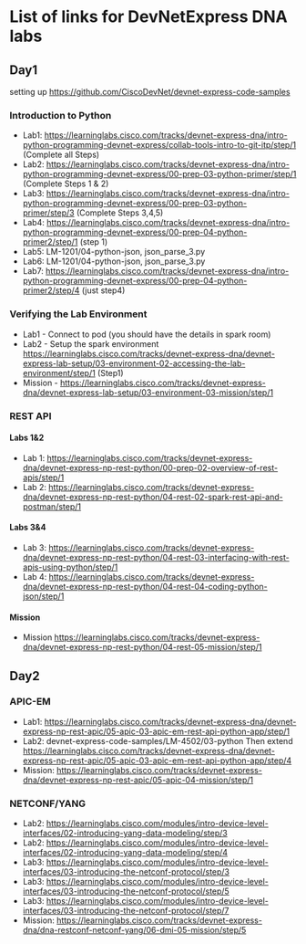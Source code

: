 # List of links for DevNetExpress DNA labs

## Day1

setting up
https://github.com/CiscoDevNet/devnet-express-code-samples

### Introduction to Python
- Lab1: https://learninglabs.cisco.com/tracks/devnet-express-dna/intro-python-programming-devnet-express/collab-tools-intro-to-git-itp/step/1 (Complete all Steps)
- Lab2: https://learninglabs.cisco.com/tracks/devnet-express-dna/intro-python-programming-devnet-express/00-prep-03-python-primer/step/1 (Complete Steps 1 & 2)
- Lab3: https://learninglabs.cisco.com/tracks/devnet-express-dna/intro-python-programming-devnet-express/00-prep-03-python-primer/step/3 (Complete Steps 3,4,5)
- Lab4: https://learninglabs.cisco.com/tracks/devnet-express-dna/intro-python-programming-devnet-express/00-prep-04-python-primer2/step/1 (step 1)
- Lab5: LM-1201/04-python-json, json_parse_3.py
- Lab6: LM-1201/04-python-json, json_parse_3.py
- Lab7: https://learninglabs.cisco.com/tracks/devnet-express-dna/intro-python-programming-devnet-express/00-prep-04-python-primer2/step/4 (just step4)

### Verifying the Lab Environment
- Lab1 - Connect to pod (you should have the details in spark room)
- Lab2 - Setup the spark environment https://learninglabs.cisco.com/tracks/devnet-express-dna/devnet-express-lab-setup/03-environment-02-accessing-the-lab-environment/step/1 (Step1)
- Mission - https://learninglabs.cisco.com/tracks/devnet-express-dna/devnet-express-lab-setup/03-environment-03-mission/step/1

### REST API
#### Labs 1&2
- Lab 1: https://learninglabs.cisco.com/tracks/devnet-express-dna/devnet-express-np-rest-python/00-prep-02-overview-of-rest-apis/step/1
- Lab 2: https://learninglabs.cisco.com/tracks/devnet-express-dna/devnet-express-np-rest-python/04-rest-02-spark-rest-api-and-postman/step/1

#### Labs 3&4
- Lab 3: https://learninglabs.cisco.com/tracks/devnet-express-dna/devnet-express-np-rest-python/04-rest-03-interfacing-with-rest-apis-using-python/step/1
- Lab 4: https://learninglabs.cisco.com/tracks/devnet-express-dna/devnet-express-np-rest-python/04-rest-04-coding-python-json/step/1
#### Mission
- Mission https://learninglabs.cisco.com/tracks/devnet-express-dna/devnet-express-np-rest-python/04-rest-05-mission/step/1

## Day2
### APIC-EM
- Lab1: https://learninglabs.cisco.com/tracks/devnet-express-dna/devnet-express-np-rest-apic/05-apic-03-apic-em-rest-api-python-app/step/1
- Lab2: devnet-express-code-samples/LM-4502/03-python  Then extend https://learninglabs.cisco.com/tracks/devnet-express-dna/devnet-express-np-rest-apic/05-apic-03-apic-em-rest-api-python-app/step/4
- Mission: https://learninglabs.cisco.com/tracks/devnet-express-dna/devnet-express-np-rest-apic/05-apic-04-mission/step/1

### NETCONF/YANG
- Lab2: https://learninglabs.cisco.com/modules/intro-device-level-interfaces/02-introducing-yang-data-modeling/step/3 
- Lab2: https://learninglabs.cisco.com/modules/intro-device-level-interfaces/02-introducing-yang-data-modeling/step/4 
- Lab3: https://learninglabs.cisco.com/modules/intro-device-level-interfaces/03-introducing-the-netconf-protocol/step/3 
- Lab3: https://learninglabs.cisco.com/modules/intro-device-level-interfaces/03-introducing-the-netconf-protocol/step/5 
- Lab3: https://learninglabs.cisco.com/modules/intro-device-level-interfaces/03-introducing-the-netconf-protocol/step/7 
- Mission: https://learninglabs.cisco.com/tracks/devnet-express-dna/dna-restconf-netconf-yang/06-dmi-05-mission/step/5


